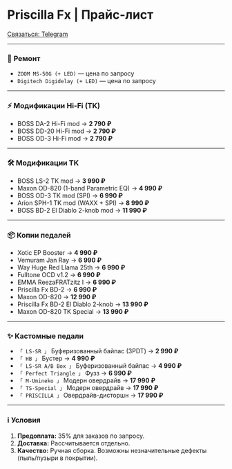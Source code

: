 # Priscilla Fx | Прайс-лист

[Связаться: Telegram](https://t.me/priscilla_ef)

---

### 🔧 **Ремонт**

- `ZOOM MS-50G (+ LED)` — цена по запросу
- `Digitech Digidelay (+ LED)` — цена по запросу

---

### ⚡ **Модификации Hi-Fi (TK)**

- BOSS DA-2 Hi-Fi mod → **2 790 ₽**
- BOSS DD-20 Hi-Fi mod → **2 790 ₽**
- BOSS OD-3 Hi-Fi mod → **2 790 ₽**

---

### 🛠️ **Модификации TK**

- BOSS LS-2 TK mod → **3 990 ₽**
- Maxon OD-820 (1-band Parametric EQ) → **4 990 ₽**
- BOSS OD-3 TK mod (SPI) → **6 990 ₽**
- Arion SPH-1 TK mod (WAXX + SPI) → **8 990 ₽**
- BOSS BD-2 El Diablo 2-knob mod → **11 990 ₽**

---

### 📦 **Копии педалей**

- Xotic EP Booster → **4 990 ₽**
- Vemuram Jan Ray → **6 990 ₽**
- Way Huge Red Llama 25th → **6 990 ₽**
- Fulltone OCD v1.2 → **6 990 ₽**
- EMMA ReezaFRATzitz I → **6 990 ₽**
- Priscilla Fx BD-2 → **6 990 ₽**
- Maxon OD-820 → **12 990 ₽**
- Priscilla Fx BD-2 El Diablo 2-knob → **13 990 ₽**
- Maxon OD-820 TK Special → **13 990 ₽**

---

### ✨ **Кастомные педали**

- `「 LS-SR 」` Буферизованный байпас (3PDT) → **2 990 ₽**
- `「 HB 」` Бустер → **4 990 ₽**
- `「 LS-SR A/B Box 」` Буферизованный байпас → **4 990 ₽**
- `「 Perfect Triangle 」` Фузз → **6 990 ₽**
- `「 M-Umineko 」` Модерн овердрайв → **17 990 ₽**
- `「 TS-Special 」` Модерн овердрайв → **17 990 ₽**
- `「 PRISCILLA 」` Овердрайв-дисторшн → **17 990 ₽**

---

### ℹ️ **Условия**

1. **Предоплата:** 35% для заказов по запросу.
2. **Доставка:** Рассчитывается отдельно.
3. **Качество:** Ручная сборка. Возможны незначительные дефекты (пыль/пузыри в покрытии).
